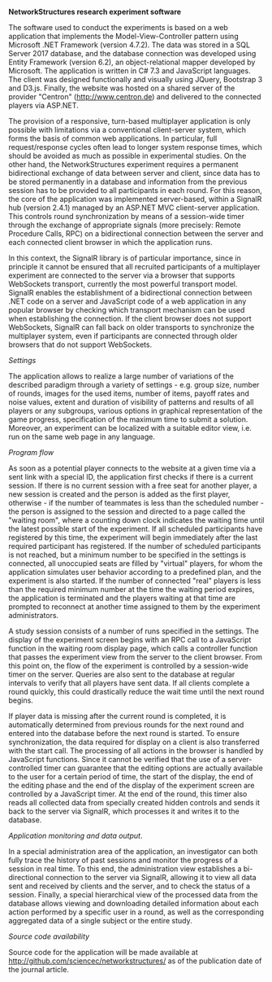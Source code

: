 **NetworkStructures research experiment software**

The software used to conduct the experiments is based on a web application that implements the Model-View-Controller pattern using Microsoft .NET Framework (version 4.7.2). The data was stored in a SQL Server 2017 database, and the database connection was developed using Entity Framework (version 6.2), an object-relational mapper developed by Microsoft. The application is written in C# 7.3 and JavaScript languages. The client was designed functionally and visually using JQuery, Bootstrap 3 and D3.js. Finally, the website was hosted on a shared server of the provider "Centron" (http://www.centron.de) and delivered to the connected players via ASP.NET.

The provision of a responsive, turn-based multiplayer application is only possible with limitations via a conventional client-server system, which forms the basis of common web applications. In particular, full request/response cycles often lead to longer system response times, which should be avoided as much as possible in experimental studies. On the other hand, the NetworkStructures experiment requires a permanent bidirectional exchange of data between server and client, since data has to be stored permanently in a database and information from the previous session has to be provided to all participants in each round. For this reason, the core of the application was implemented server-based, within a SignalR hub (version 2.4.1) managed by an ASP.NET MVC client-server application. This controls round synchronization by means of a session-wide timer through the exchange of appropriate signals (more precisely: Remote Procedure Calls, RPC) on a bidirectional connection between the server and each connected client browser in which the application runs.

In this context, the SignalR library is of particular importance, since in principle it cannot be ensured that all recruited participants of a multiplayer experiment are connected to the server via a browser that supports WebSockets transport, currently the most powerful transport model. SignalR enables the establishment of a bidirectional connection between .NET code on a server and JavaScript code of a web application in any popular browser by checking which transport mechanism can be used when establishing the connection. If the client browser does not support WebSockets, SignalR can fall back on older transports to synchronize the multiplayer system, even if participants are connected through older browsers that do not support WebSockets.

*Settings*

The application allows to realize a large number of variations of the described paradigm through a variety of settings - e.g. group size, number of rounds, images for the used items, number of items, payoff rates and noise values, extent and duration of visibility of patterns and results of all players or any subgroups, various options in graphical representation of the game progress, specification of the maximum time to submit a solution. Moreover, an experiment can be localized with a suitable editor view, i.e. run on the same web page in any language.

*Program flow*

As soon as a potential player connects to the website at a given time via a sent link with a special ID, the application first checks if there is a current session. If there is no current session with a free seat for another player, a new session is created and the person is added as the first player, otherwise - if the number of teammates is less than the scheduled number - the person is assigned to the session and directed to a page called the "waiting room", where a counting down clock indicates the waiting time until the latest possible start of the experiment. If all scheduled participants have registered by this time, the experiment will begin immediately after the last required participant has registered. If the number of scheduled participants is not reached, but a minimum number to be specified in the settings is connected, all unoccupied seats are filled by "virtual" players, for whom the application simulates user behavior according to a predefined plan, and the experiment is also started. If the number of connected "real" players is less than the required minimum number at the time the waiting period expires, the application is terminated and the players waiting at that time are prompted to reconnect at another time assigned to them by the experiment administrators.

A study session consists of a number of runs specified in the settings. The display of the experiment screen begins with an RPC call to a JavaScript function in the waiting room display page, which calls a controller function that passes the experiment view from the server to the client browser. From this point on, the flow of the experiment is controlled by a session-wide timer on the server. Queries are also sent to the database at regular intervals to verify that all players have sent data. If all clients complete a round quickly, this could drastically reduce the wait time until the next round begins.

If player data is missing after the current round is completed, it is automatically determined from previous rounds for the next round and entered into the database before the next round is started. To ensure synchronization, the data required for display on a client is also transferred with the start call. The processing of all actions in the browser is handled by JavaScript functions.
Since it cannot be verified that the use of a server-controlled timer can guarantee that the editing options are actually available to the user for a certain period of time, the start of the display, the end of the editing phase and the end of the display of the experiment screen are controlled by a JavaScript timer. At the end of the round, this timer also reads all collected data from specially created hidden controls and sends it back to the server via SignalR, which processes it and writes it to the database.

*Application monitoring and data output*.

In a special administration area of the application, an investigator can both fully trace the history of past sessions and monitor the progress of a session in real time. To this end, the administration view establishes a bi-directional connection to the server via SignalR, allowing it to view all data sent and received by clients and the server, and to check the status of a session. Finally, a special hierarchical view of the processed data from the database allows viewing and downloading detailed information about each action performed by a specific user in a round, as well as the corresponding aggregated data of a single subject or the entire study.

*Source code availability*

Source code for the application will be made available at http://github.com/sciencec/networkstructures/ as of the publication date of the journal article.
